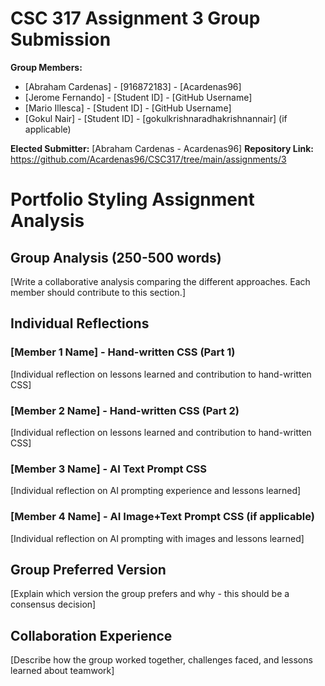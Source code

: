# CSC 317 Assignment 3 Group Submission

**Group Members:**
- [Abraham Cardenas] - [916872183] - [Acardenas96]
- [Jerome Fernando] - [Student ID] - [GitHub Username]
- [Mario Illesca] - [Student ID] - [GitHub Username]
- [Gokul Nair] - [Student ID] - [gokulkrishnaradhakrishnannair] (if applicable)

**Elected Submitter:** [Abraham Cardenas - Acardenas96]
**Repository Link:** https://github.com/Acardenas96/CSC317/tree/main/assignments/3

# Portfolio Styling Assignment Analysis

## Group Analysis (250-500 words)
[Write a collaborative analysis comparing the different approaches. Each member should contribute to this section.]

## Individual Reflections

### [Member 1 Name] - Hand-written CSS (Part 1)
[Individual reflection on lessons learned and contribution to hand-written CSS]

### [Member 2 Name] - Hand-written CSS (Part 2)
[Individual reflection on lessons learned and contribution to hand-written CSS]

### [Member 3 Name] - AI Text Prompt CSS
[Individual reflection on AI prompting experience and lessons learned]

### [Member 4 Name] - AI Image+Text Prompt CSS (if applicable)
[Individual reflection on AI prompting with images and lessons learned]

## Group Preferred Version
[Explain which version the group prefers and why - this should be a consensus decision]

## Collaboration Experience
[Describe how the group worked together, challenges faced, and lessons learned about teamwork]